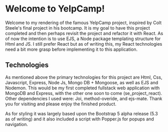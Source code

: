 # Welcome to YelpCamp!

Welcome to my rendering of the famous YelpCamp project, inspired by Colt Steele's final project in his bootcamp. It is my goal to have this project completed and then perhaps revisit the project and refactor it with React. As of now the intention is to use EJS, a Node package templating structure for Html and JS. I still prefer React but as of writing this, my React technologies need a bit more grasp before implementing it to this application.

## Technologies

As mentioned above the primary technologies for this project are Html, Css, Javascript, Express, Node Js, Mongo DB + Mongoose, as well as EJS and Nodemon. This would be my first completed fullstack web application with MongoDB and Express, with the other one soon to come (se_project_react). Other dependencies I used were: Joi, method-overide, and ejs-mate. Thank you for visiting and please enjoy the finished product.

As for styling it was largely based upon the Bootstrap 5 alpha release (5.3 as of writing) and it also included a script with Popper.js for popups and navigation.

### 